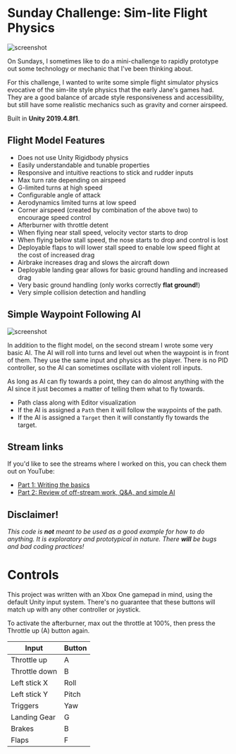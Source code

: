# Sunday Challenge: Sim-lite Flight Physics
![screenshot](Screenshots/flight.gif)

On Sundays, I sometimes like to do a mini-challenge to rapidly prototype out some technology or mechanic that I've been thinking about.

For this challenge, I wanted to write some simple flight simulator physics evocative of the sim-lite style physics that the early Jane's games had. They are a good balance of arcade style responsiveness and accessibility, but still have some realistic mechanics such as gravity and corner airspeed.

Built in **Unity 2019.4.8f1**.

## Flight Model Features
* Does not use Unity Rigidbody physics
* Easily understandable and tunable properties
* Responsive and intuitive reactions to stick and rudder inputs
* Max turn rate depending on airspeed
* G-limited turns at high speed
* Configurable angle of attack
* Aerodynamics limited turns at low speed
* Corner airspeed (created by combination of the above two) to encourage speed control
* Afterburner with throttle detent
* When flying near stall speed, velocity vector starts to drop
* When flying below stall speed, the nose starts to drop and control is lost
* Deployable flaps to will lower stall speed to enable low speed flight at the cost of increased drag
* Airbrake increases drag and slows the aircraft down
* Deployable landing gear allows for basic ground handling and increased drag
* Very basic ground handling (only works correctly **flat ground!**)
* Very simple collision detection and handling

## Simple Waypoint Following AI
![screenshot](Screenshots/f16.png)

In addition to the flight model, on the second stream I wrote some very basic AI. The AI will roll into turns and level out when the waypoint is in front of them. They use the same input and physics as the player. There is no PID controller, so the AI can sometimes oscillate with violent roll inputs.

As long as AI can fly towards a point, they can do almost anything with the AI since it just becomes a matter of telling them what to fly towards.

* Path class along with Editor visualization
* If the AI is assigned a `Path` then it will follow the waypoints of the path.
* If the AI is assigned a `Target` then it will constantly fly towards the target.

## Stream links
If you'd like to see the streams where I worked on this, you can check them out on YouTube:
* [Part 1: Writing the basics](https://youtu.be/AOSNYa2RwLM)
* [Part 2: Review of off-stream work, Q&A, and simple AI](https://youtu.be/MYXIuBEtD-8)

## Disclaimer!
*This code is **not** meant to be used as a good example for how to do anything. It is exploratory and prototypical in nature. There **will** be bugs and bad coding practices!*

# Controls

This project was written with an Xbox One gamepad in mind, using the default Unity input system. There's no guarantee that these buttons will match up with any other controller or joystick.

To activate the afterburner, max out the throttle at 100%, then press the Throttle up (A) button again.

|Input|Button|
|---|---|
|Throttle up|A|
|Throttle down|B|
|Left stick X|Roll|
|Left stick Y|Pitch|
|Triggers|Yaw|
|Landing Gear|G|
|Brakes|B|
|Flaps|F|
